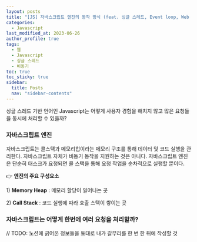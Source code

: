 ```yaml
---
layout: posts
title: "[JS] 자바스크립트 엔진의 동작 방식 (feat. 싱글 스레드, Event loop, Web API)"
categories:
  - Javascript
last_modified_at: 2023-06-26
author_profile: true
tags:
  - 웹
  - Javascript
  - 싱글 스레드
  - 비동기
toc: true
toc_sticky: true
sidebar:
  title: Posts
  nav: "sidebar-contents"
---
```


싱글 스레드 기반 언어인 Javascript는 어떻게 사용자 경험을 해치지 않고 많은 요청들을 동시에 처리할 수 있을까?

### 자바스크립트 엔진

자바스크립트는 콜스택과 메모리힙이라는 메모리 구조를 통해 데이터 및 코드 실행을 관리한다. 자바스크립트 자체가 비동기 동작을 지원하는 것은 아니다. 자바스크립트 엔진은 단순히 태스크가 요청되면 콜 스택을 통해 요청 작업을 순차적으로 실행할 뿐이다.

👉 **엔진의 주요 구성요소**

1) **Memory Heap** : 메모리 할당이 일어나는 곳

2) **Call Stack** : 코드 실행에 따라 호출 스택이 쌓이는 곳

### 자바스크립트는 어떻게 한번에 여러 요청을 처리할까?

// TODO: 노션에 긁어온 정보들을 토대로 내가 갈무리를 한 번 한 뒤에 작성할 것
